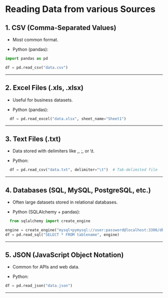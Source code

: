 # Reading Data from various Sources

## 1. CSV (Comma-Separated Values)

- Most common format.

- Python (pandas):

```python
import pandas as pd

df = pd.read_csv("data.csv")
```

---

## 2. Excel Files (.xls, .xlsx)

- Useful for business datasets.

- Python (pandas):

```python
  df = pd.read_excel("data.xlsx", sheet_name="Sheet1")
```

---

## 3. Text Files (.txt)

- Data stored with delimiters like ,, ;, or \t.

- Python:

```python
  df = pd.read_csv("data.txt", delimiter="\t")  # Tab-delimited file
```

---

## 4. Databases (SQL, MySQL, PostgreSQL, etc.)

- Often large datasets stored in relational databases.

- Python (SQLAlchemy + pandas):

```python
  from sqlalchemy import create_engine

engine = create_engine("mysql+pymysql://user:password@localhost:3306/dbname")
df = pd.read_sql("SELECT * FROM tablename", engine)
```

---

## 5. JSON (JavaScript Object Notation)

- Common for APIs and web data.

- Python:

```python
df = pd.read_json("data.json")
```

---

